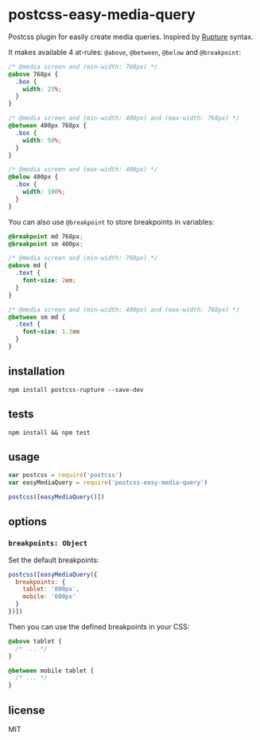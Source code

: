 # postcss-easy-media-query

Postcss plugin for easily create media queries. Inspired by [Rupture]() syntax.

It makes available 4 at-rules:
`@above`, `@between`, `@below` and `@breakpoint`:

```css
/* @media screen and (min-width: 768px) */
@above 768px {
  .box {
    width: 25%;
  }
}

/* @media screen and (min-width: 400px) and (max-width: 768px) */
@between 400px 768px {
  .box {
    width: 50%;
  }
}

/* @media screen and (max-width: 400px) */
@below 400px {
  .box {
    width: 100%;
  }
}
```

You can also use `@breakpoint` to store breakpoints in variables:

```css
@breakpoint md 768px;
@breakpoint sm 400px;

/* @media screen and (min-width: 768px) */
@above md {
  .text {
    font-size: 2em;
  }
}

/* @media screen and (min-width: 400px) and (max-width: 768px) */
@between sm md {
  .text {
    font-size: 1.3em
  }
}
```

## installation

`npm install postcss-rupture --save-dev`

## tests

`npm install && npm test`

## usage

```js
var postcss = require('postcss')
var easyMediaQuery = require('postcss-easy-media-query')

postcss([easyMediaQuery()])
```

## options

### `breakpoints: Object`

Set the default breakpoints:

```js
postcss([easyMediaQuery({
  breakpoints: {
    tablet: '800px',
    mobile: '600px'
  }
})])
```

Then you can use the defined breakpoints in your CSS:

```css
@above tablet {
  /* ... */
}

@between mobile tablet {
  /* ... */
}
```

## license

MIT
